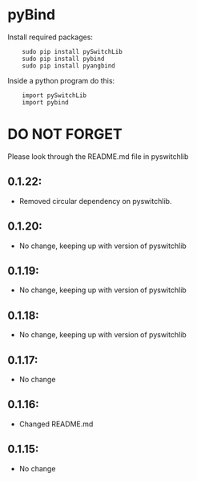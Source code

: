 # pyBind

Install required packages:
```
    sudo pip install pySwitchLib
    sudo pip install pybind
    sudo pip install pyangbind
```


Inside a python program do this:
```
    import pySwitchLib
    import pybind
```


# DO NOT FORGET
Please look through the README.md file in pyswitchlib

## 0.1.22:
* Removed circular dependency on pyswitchlib.

## 0.1.20:
* No change, keeping up with version of pyswitchlib

## 0.1.19:
* No change, keeping up with version of pyswitchlib

## 0.1.18:
* No change, keeping up with version of pyswitchlib

## 0.1.17:
* No change

## 0.1.16:
* Changed README.md

## 0.1.15:
* No change

